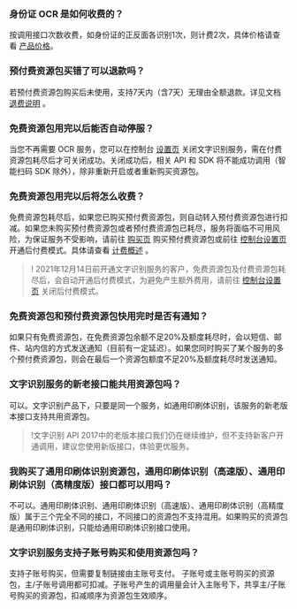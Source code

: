 ### 身份证 OCR 是如何收费的？
按调用接口次数收费，如身份证的正反面各识别1次，则计费2次，具体价格请查看 [产品价格](https://cloud.tencent.com/document/product/866/17619#.E4.BA.A7.E5.93.81.E4.BB.B7.E6.A0.BC)。

### 预付费资源包买错了可以退款吗？
若预付费资源包购买后未使用，支持7天内（含7天）无理由全额退款。详见文档 [退费说明](https://cloud.tencent.com/document/product/866/30577) 。

### 免费资源包用完以后能否自动停服？
当您不再需要 OCR 服务，您可以在控制台 [设置页](https://console.cloud.tencent.com/ocr/v2/settings) 关闭文字识别服务，需在付费资源包耗尽后才可关闭成功。关闭成功后，相关 API 和 SDK 将不能成功调用（智能扫码 SDK 除外），除非重新开启或者重新购买资源包。

### 免费资源包用完以后将怎么收费？
免费资源包耗尽后，如果您已购买预付费资源包，则自动转入预付费资源包进行扣减。如果您未购买预付费资源包或者预付费资源包已耗尽，服务将面临不可用风险，为保证服务不受影响，请前往 [购买页](https://buy.cloud.tencent.com/iai_ocr) 购买预付费资源包或前往 [控制台设置页](https://console.cloud.tencent.com/ocr/settings) 开通后付费模式。具体请查看 [计费概述](https://cloud.tencent.com/document/product/866/17619) 。
>! 2021年12月14日前开通文字识别服务的客户，免费资源包及付费资源包耗尽后，会自动开通后付费模式，为避免产生额外费用，请前往 [控制台设置页](https://console.cloud.tencent.com/ocr/settings) 关闭后付费模式。

### 免费资源包和预付费资源包快用完时是否有通知？
如果只有免费资源包，在免费资源包余额不足20%及额度耗尽时，会以短信、邮件、站内信的方式发送通知（目前有一定延迟）。如果您同时购买了某个服务的多个预付费资源包，则会在最后一个资源包额度不足20%及额度耗尽时发送通知。

### 文字识别服务的新老接口能共用资源包吗？
可以。文字识别产品下，只要是同一个服务，如通用印刷体识别，该服务的新老版本接口支持共用资源包。
>!文字识别 API 2017中的老版本接口我们仍在继续维护，但不支持新客户开通调用，建议您使用新版接口，体验更优服务。

### 我购买了通用印刷体识别资源包，通用印刷体识别（高速版）、通用印刷体识别（高精度版）接口都可以用吗？
不可以。通用印刷体识别、通用印刷体识别（高速版）、通用印刷体识别（高精度版）属于三个完全不同的接口，不同接口的资源包不支持混用。如果购买的资源包是通用印刷体识别，只能给通用印刷体识别接口使用。

### 文字识别服务支持子账号购买和使用资源包吗？
支持子账号购买，但需要复制链接由主账号支付。
子账号或主账号购买的资源包，主/子账号调用都可扣减。子账号产生的调用量会计入主账号下，共享主/子账号购买的资源包，扣减顺序为资源包生效顺序。

